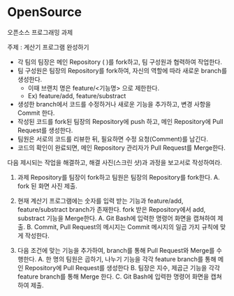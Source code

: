 # OpenSource
오픈소스 프로그래밍 과제

주제 : 계산기 프로그램 완성하기

-	각 팀의 팀장은 메인 Repository ( )를 fork하고, 팀 구성원과 협력하여 작업한다.
-	팀 구성원은 팀장의 Repository를 fork하여, 자신의 역할에 따라 새로운 branch를 생성한다.
	- 이때 브랜치 명은 feature/<기능명> 으로 제한한다.
	- Ex) feature/add, feature/substract
-	생성한 branch에서 코드를 수정하거나 새로운 기능을 추가하고, 변경 사항을 Commit 한다.
-	작성된 코드를 fork된 팀장의 Repository에 push 하고, 메인 Repository에 Pull Request를 생성한다.
-	팀원은 서로의 코드를 리뷰한 뒤, 필요하면 수정 요청(Comment)를 남긴다.
-	코드의 확인이 완료되면, 메인 Repository 관리자가 Pull Request를 Merge한다.

다음 제시되는 작업을 해결하고, 해결 사진(스크린 샷)과 과정을 보고서로 작성하여라.

1.	과제 Repository를 팀장이 fork하고 팀원은 팀장의 Repository를 fork한다.
A.	fork 된 화면 사진 제출.

2.	현재 계산기 프로그램에는 숫자를 입력 받는 기능과 feature/add, feature/substract branch가  존재한다. fork 받은 Repository에서 add, substract 기능을 Merge한다.
A.	Git Bash에 입력한 명령어 화면을 캡쳐하여 제출.
B.	Commit, Pull Request의 메시지는 Commit 메시지의 일곱 가지 규칙에 맞게 작성한다.

3.	다음 조건에 맞는 기능을 추가하여, branch를 통해 Pull Request와 Merge를 수행한다.
A.	한 명의 팀원은 곱하기, 나누기 기능을 각각 feature branch를 통해 메인 Repository에 Pull Request를 생성한다
B.	팀장은 지수, 제곱근 기능을 각각 feature branch를 통해 Merge 한다.
C.	Git Bash에 입력한 명령어 화면을 캡쳐하여 제출.
